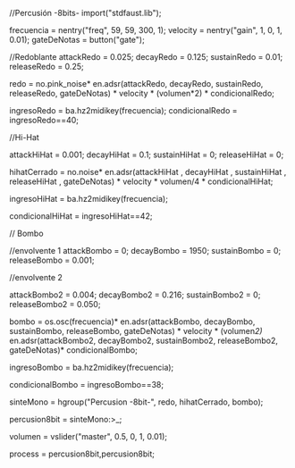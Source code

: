 //Percusión -8bits-
import("stdfaust.lib");


 frecuencia = nentry("freq", 59, 59, 300, 1);
 velocity = nentry("gain", 1, 0, 1, 0.01);
 gateDeNotas = button("gate");

//Redoblante
attackRedo = 0.025;
decayRedo = 0.125;
sustainRedo = 0.01;
releaseRedo = 0.25;

redo = no.pink_noise*  en.adsr(attackRedo, decayRedo, sustainRedo, releaseRedo, gateDeNotas) * velocity * (volumen*2) * condicionalRedo;

ingresoRedo = ba.hz2midikey(frecuencia);
condicionalRedo = ingresoRedo==40;

//Hi-Hat

attackHiHat = 0.001;
decayHiHat  = 0.1;
sustainHiHat  = 0;
releaseHiHat  = 0;

hihatCerrado = no.noise*  en.adsr(attackHiHat , decayHiHat , sustainHiHat , releaseHiHat , gateDeNotas) * velocity * volumen/4 * condicionalHiHat;

ingresoHiHat = ba.hz2midikey(frecuencia);

condicionalHiHat = ingresoHiHat==42;

// Bombo

//envolvente 1
attackBombo = 0;
decayBombo = 1950;
sustainBombo = 0;
releaseBombo = 0.001;


//envolvente 2

attackBombo2 = 0.004;
decayBombo2 = 0.216;
sustainBombo2 = 0;
releaseBombo2 = 0.050;


bombo = os.osc(frecuencia)* en.adsr(attackBombo, decayBombo, sustainBombo, releaseBombo, gateDeNotas) * velocity * (volumen*2)* en.adsr(attackBombo2, decayBombo2, sustainBombo2, releaseBombo2, gateDeNotas)* condicionalBombo;


ingresoBombo = ba.hz2midikey(frecuencia);

condicionalBombo = ingresoBombo==38;

sinteMono = hgroup("Percusion -8bit-", redo, hihatCerrado, bombo);

percusion8bit = sinteMono:>_;

volumen = vslider("master", 0.5, 0, 1, 0.01);

process = percusion8bit,percusion8bit;
